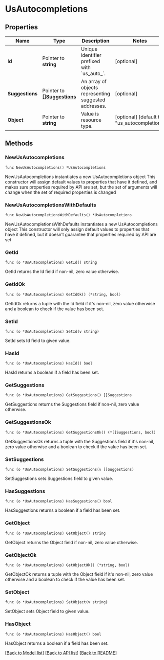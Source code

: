 # UsAutocompletions

## Properties

Name | Type | Description | Notes
------------ | ------------- | ------------- | -------------
**Id** | Pointer to **string** | Unique identifier prefixed with &#x60;us_auto_&#x60;. | [optional] 
**Suggestions** | Pointer to [**[]Suggestions**](Suggestions.md) | An array of objects representing suggested addresses.  | [optional] 
**Object** | Pointer to **string** | Value is resource type. | [optional] [default to "us_autocompletion"]

## Methods

### NewUsAutocompletions

`func NewUsAutocompletions() *UsAutocompletions`

NewUsAutocompletions instantiates a new UsAutocompletions object
This constructor will assign default values to properties that have it defined,
and makes sure properties required by API are set, but the set of arguments
will change when the set of required properties is changed

### NewUsAutocompletionsWithDefaults

`func NewUsAutocompletionsWithDefaults() *UsAutocompletions`

NewUsAutocompletionsWithDefaults instantiates a new UsAutocompletions object
This constructor will only assign default values to properties that have it defined,
but it doesn't guarantee that properties required by API are set

### GetId

`func (o *UsAutocompletions) GetId() string`

GetId returns the Id field if non-nil, zero value otherwise.

### GetIdOk

`func (o *UsAutocompletions) GetIdOk() (*string, bool)`

GetIdOk returns a tuple with the Id field if it's non-nil, zero value otherwise
and a boolean to check if the value has been set.

### SetId

`func (o *UsAutocompletions) SetId(v string)`

SetId sets Id field to given value.

### HasId

`func (o *UsAutocompletions) HasId() bool`

HasId returns a boolean if a field has been set.

### GetSuggestions

`func (o *UsAutocompletions) GetSuggestions() []Suggestions`

GetSuggestions returns the Suggestions field if non-nil, zero value otherwise.

### GetSuggestionsOk

`func (o *UsAutocompletions) GetSuggestionsOk() (*[]Suggestions, bool)`

GetSuggestionsOk returns a tuple with the Suggestions field if it's non-nil, zero value otherwise
and a boolean to check if the value has been set.

### SetSuggestions

`func (o *UsAutocompletions) SetSuggestions(v []Suggestions)`

SetSuggestions sets Suggestions field to given value.

### HasSuggestions

`func (o *UsAutocompletions) HasSuggestions() bool`

HasSuggestions returns a boolean if a field has been set.

### GetObject

`func (o *UsAutocompletions) GetObject() string`

GetObject returns the Object field if non-nil, zero value otherwise.

### GetObjectOk

`func (o *UsAutocompletions) GetObjectOk() (*string, bool)`

GetObjectOk returns a tuple with the Object field if it's non-nil, zero value otherwise
and a boolean to check if the value has been set.

### SetObject

`func (o *UsAutocompletions) SetObject(v string)`

SetObject sets Object field to given value.

### HasObject

`func (o *UsAutocompletions) HasObject() bool`

HasObject returns a boolean if a field has been set.


[[Back to Model list]](../README.md#documentation-for-models) [[Back to API list]](../README.md#documentation-for-api-endpoints) [[Back to README]](../README.md)


